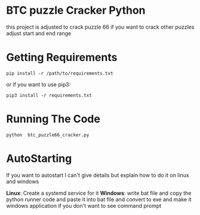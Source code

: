 # BTC puzzle Cracker Python
this project is adjusted to crack puzzle 66 if you want to crack other puzzles adjust start and end range

# Getting Requirements
```
pip install -r /path/to/requirements.txt
```

or if you want to use pip3:

```
pip3 install -r requirements.txt
```

# Running The Code
```
python  btc_puzzle66_cracker.py
```


# AutoStarting
If you want to autostart I can't give details but explain how to do it on linux and windows

**Linux**: Create a systemd service for it
**Windows**: write bat file and copy the python runner code and paste it into bat file and convert to exe and make it windows application if you don't want to see command prompt
